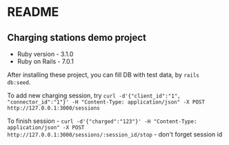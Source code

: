 # README

## Charging stations demo project

- Ruby version - 3.1.0
- Ruby on Rails - 7.0.1

After installing these project, you can fill DB with test data, by `rails db:seed`.

To add new charging session, try `curl -d'{"client_id":"1", "connector_id":"1"}' -H "Content-Type: application/json" -X POST http://127.0.0.1:3000/sessions`

To finish session - `curl -d'{"charged":"123"}' -H "Content-Type: application/json" -X POST http://127.0.0.1:3000/sessions/:session_id/stop` - don't forget session id
